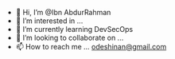- 👋 Hi, I’m @Ibn AbdurRahman
- 👀 I’m interested in ...
- 🌱 I’m currently learning DevSecOps
- 💞️ I’m looking to collaborate on ...
- 📫 How to reach me ... odeshinan@gmail.com

<!---
odeshinan/odeshinan is a ✨ special ✨ repository because its `README.md` (this file) appears on your GitHub profile.
You can click the Preview link to take a look at your changes.
--->
